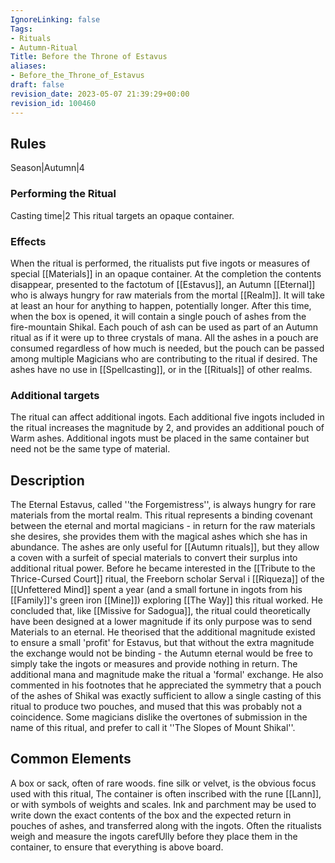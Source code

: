 ```yaml
---
IgnoreLinking: false
Tags:
- Rituals
- Autumn-Ritual
Title: Before the Throne of Estavus
aliases:
- Before_the_Throne_of_Estavus
draft: false
revision_date: 2023-05-07 21:39:29+00:00
revision_id: 100460
---
```


## Rules
Season|Autumn|4
### Performing the Ritual
Casting time|2 This ritual targets an opaque container.
### Effects
When the ritual is performed, the ritualists put five ingots or measures of special [[Materials]] in an opaque container. At the completion the contents disappear, presented to the factotum of [[Estavus]], an Autumn [[Eternal]] who is always hungry for raw materials from the mortal [[Realm]].
It will take at least an hour for anything to happen, potentially longer. After this time, when the box is opened, it will contain a single pouch of ashes from the fire-mountain Shikal. Each pouch of ash can be used as part of an Autumn ritual as if it were up to three crystals of mana. All the ashes in a pouch are consumed regardless of how much is needed, but the pouch can be passed among multiple Magicians who are contributing to the ritual if desired.
The ashes have no use in [[Spellcasting]], or in the [[Rituals]] of other realms.
### Additional targets
The ritual can affect additional ingots. Each additional five ingots included in the ritual increases the magnitude by 2, and provides an additional pouch of Warm ashes. Additional ingots must be placed in the same container but need not be the same type of material.
## Description
The Eternal Estavus, called ''the Forgemistress'', is always hungry for rare materials from the mortal realm. This ritual represents a binding covenant between the eternal and mortal magicians - in return for the raw materials she desires, she provides them with the magical ashes which she has in abundance. The ashes are only useful for [[Autumn rituals]], but they allow a coven with a surfeit of special materials to convert their surplus into additional ritual power.
Before he became interested in the [[Tribute to the Thrice-Cursed Court]] ritual, the Freeborn scholar Serval i [[Riqueza]] of the [[Unfettered Mind]] spent a year (and a small fortune in ingots from his [[Family]]'s green iron [[Mine]]) exploring [[The Way]] this ritual worked. He concluded that, like [[Missive for Sadogua]], the ritual could theoretically have been designed at a lower magnitude if its only purpose was to send Materials to an eternal. He theorised that the additional magnitude existed to ensure a small 'profit' for Estavus, but that without the extra magnitude the exchange would not be binding - the Autumn eternal would be free to simply take the ingots or measures and provide nothing in return. The additional mana and magnitude make the ritual a 'formal' exchange. He also commented in his footnotes that he appreciated the symmetry that a pouch of the ashes of Shikal was exactly sufficient to allow a single casting of this ritual to produce two pouches, and mused that this was probably not a coincidence.
Some magicians dislike the overtones of submission in the name of this ritual, and prefer to call it ''The Slopes of Mount Shikal''.
## Common Elements
A box or sack, often of rare woods. fine silk or velvet, is the obvious focus used with this ritual, The container is often inscribed with the rune [[Lann]], or with symbols of weights and scales. Ink and parchment may be used to write down the exact contents of the box and the expected return in pouches of ashes, and transferred along with the ingots. Often the ritualists weigh and measure the ingots carefUlly before they place them in the container, to ensure that everything is above board.